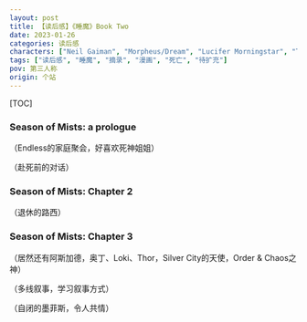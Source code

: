 ```yaml
---
layout: post
title: 【读后感】《睡魔》Book Two
date: 2023-01-26
categories: 读后感
characters: ["Neil Gaiman", "Morpheus/Dream", "Lucifer Morningstar", "The Endless"]
tags: ["读后感", "睡魔", "摘录", "漫画", "死亡", "待扩充"]
pov: 第三人称
origin: 个站
---
```


[TOC]

### Season of Mists: a prologue

（Endless的家庭聚会，好喜欢死神姐姐）

（赴死前的对话）

### Season of Mists: Chapter 2

（退休的路西）

### Season of Mists: Chapter 3

（居然还有阿斯加德，奥丁、Loki、Thor，Silver City的天使，Order & Chaos之神）

（多线叙事，学习叙事方式）

（自闭的墨菲斯，令人共情）